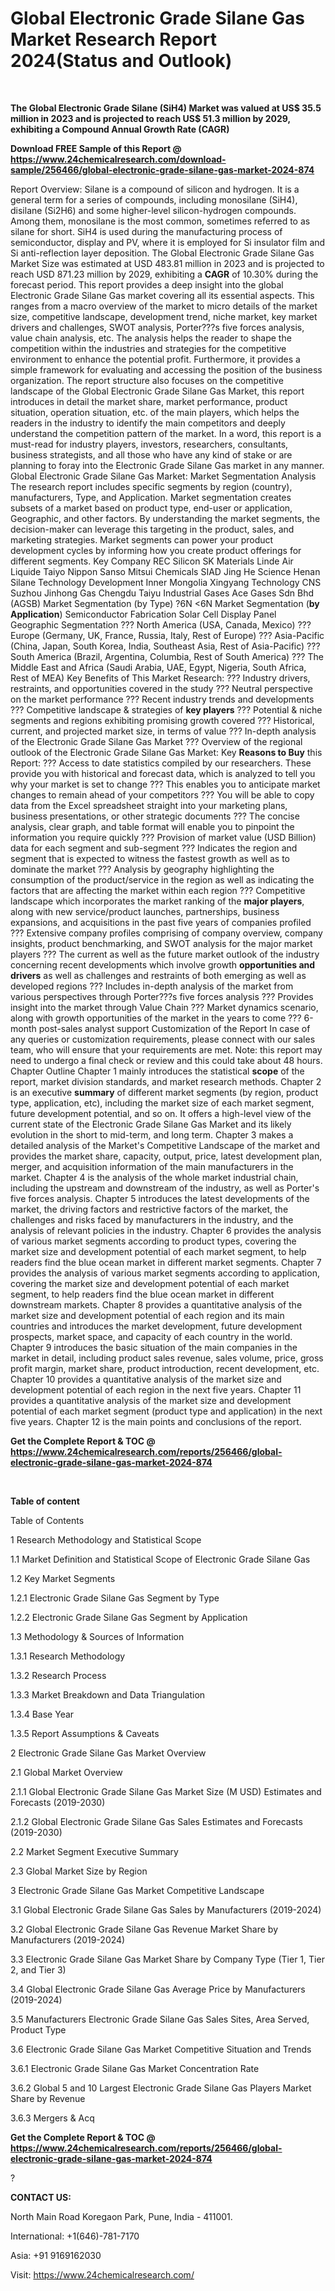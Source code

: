 <h1>Global Electronic Grade Silane Gas Market Research Report 2024(Status and Outlook)</h1><br/><p><strong>The Global Electronic Grade Silane (SiH4) Market was valued at US$ 35.5 million in 2023 and is projected to reach US$ 51.3 million by 2029, exhibiting a Compound Annual Growth Rate (<strong>CAGR</strong>)</strong></p>
 
 
 
 <div><b>Download FREE Sample of this Report @ <a href="https://www.24chemicalresearch.com/download-sample/256466/global-electronic-grade-silane-gas-market-2024-874">https://www.24chemicalresearch.com/download-sample/256466/global-electronic-grade-silane-gas-market-2024-874</a></b></div>
 
 
 
 <p>Report Overview: Silane is a compound of silicon and hydrogen. It is a general term for a series of compounds, including monosilane (SiH4), disilane (Si2H6) and some higher-level silicon-hydrogen compounds. Among them, monosilane is the most common, sometimes referred to as silane for short. SiH4 is used during the manufacturing process of semiconductor, display and PV, where it is employed for Si insulator film and Si anti-reflection layer deposition. The Global Electronic Grade Silane Gas Market Size was estimated at USD 483.81 million in 2023 and is projected to reach USD 871.23 million by 2029, exhibiting a <strong>CAGR</strong> of 10.30% during the forecast period. This report provides a deep insight into the global Electronic Grade Silane Gas market covering all its essential aspects. This ranges from a macro overview of the market to micro details of the market size, competitive landscape, development trend, niche market, key market drivers and challenges, SWOT analysis, Porter???s five forces analysis, value chain analysis, etc. The analysis helps the reader to shape the competition within the industries and strategies for the competitive environment to enhance the potential profit. Furthermore, it provides a simple framework for evaluating and accessing the position of the business organization. The report structure also focuses on the competitive landscape of the Global Electronic Grade Silane Gas Market, this report introduces in detail the market share, market performance, product situation, operation situation, etc. of the main players, which helps the readers in the industry to identify the main competitors and deeply understand the competition pattern of the market. In a word, this report is a must-read for industry players, investors, researchers, consultants, business strategists, and all those who have any kind of stake or are planning to foray into the Electronic Grade Silane Gas market in any manner. Global Electronic Grade Silane Gas Market: Market Segmentation Analysis The research report includes specific segments by region (country), manufacturers, Type, and Application. Market segmentation creates subsets of a market based on product type, end-user or application, Geographic, and other factors. By understanding the market segments, the decision-maker can leverage this targeting in the product, sales, and marketing strategies. Market segments can power your product development cycles by informing how you create product offerings for different segments. Key Company REC Silicon SK Materials Linde Air Liquide Taiyo Nippon Sanso Mitsui Chemicals SIAD Jing He Science Henan Silane Technology Development Inner Mongolia Xingyang Technology CNS Suzhou Jinhong Gas Chengdu Taiyu Industrial Gases Ace Gases Sdn Bhd (AGSB) Market Segmentation (by Type) ?6N <6N Market Segmentation (<strong>by Application</strong>) Semiconductor Fabrication Solar Cell Display Panel Geographic Segmentation ??? North America (USA, Canada, Mexico) ??? Europe (Germany, UK, France, Russia, Italy, Rest of Europe) ??? Asia-Pacific (China, Japan, South Korea, India, Southeast Asia, Rest of Asia-Pacific) ??? South America (Brazil, Argentina, Columbia, Rest of South America) ??? The Middle East and Africa (Saudi Arabia, UAE, Egypt, Nigeria, South Africa, Rest of MEA) Key Benefits of This Market Research: ??? Industry drivers, restraints, and opportunities covered in the study ??? Neutral perspective on the market performance ??? Recent industry trends and developments ??? Competitive landscape & strategies of <strong>key players</strong> ??? Potential & niche segments and regions exhibiting promising growth covered ??? Historical, current, and projected market size, in terms of value ??? In-depth analysis of the Electronic Grade Silane Gas Market ??? Overview of the regional outlook of the Electronic Grade Silane Gas Market: Key <strong>Reasons to Buy</strong> this Report: ??? Access to date statistics compiled by our researchers. These provide you with historical and forecast data, which is analyzed to tell you why your market is set to change ??? This enables you to anticipate market changes to remain ahead of your competitors ??? You will be able to copy data from the Excel spreadsheet straight into your marketing plans, business presentations, or other strategic documents ??? The concise analysis, clear graph, and table format will enable you to pinpoint the information you require quickly ??? Provision of market value (USD Billion) data for each segment and sub-segment ??? Indicates the region and segment that is expected to witness the fastest growth as well as to dominate the market ??? Analysis by geography highlighting the consumption of the product/service in the region as well as indicating the factors that are affecting the market within each region ??? Competitive landscape which incorporates the market ranking of the <strong>major players</strong>, along with new service/product launches, partnerships, business expansions, and acquisitions in the past five years of companies profiled ??? Extensive company profiles comprising of company overview, company insights, product benchmarking, and SWOT analysis for the major market players ??? The current as well as the future market outlook of the industry concerning recent developments which involve growth <strong>opportunities and drivers</strong> as well as challenges and restraints of both emerging as well as developed regions ??? Includes in-depth analysis of the market from various perspectives through Porter???s five forces analysis ??? Provides insight into the market through Value Chain ??? Market dynamics scenario, along with growth opportunities of the market in the years to come ??? 6-month post-sales analyst support Customization of the Report In case of any queries or customization requirements, please connect with our sales team, who will ensure that your requirements are met. Note: this report may need to undergo a final check or review and this could take about 48 hours. Chapter Outline Chapter 1 mainly introduces the statistical <strong>scope</strong> of the report, market division standards, and market research methods. Chapter 2 is an executive <strong>summary</strong> of different market segments (by region, product type, application, etc), including the market size of each market segment, future development potential, and so on. It offers a high-level view of the current state of the Electronic Grade Silane Gas Market and its likely evolution in the short to mid-term, and long term. Chapter 3 makes a detailed analysis of the Market&#39;s Competitive Landscape of the market and provides the market share, capacity, output, price, latest development plan, merger, and acquisition information of the main manufacturers in the market. Chapter 4 is the analysis of the whole market industrial chain, including the upstream and downstream of the industry, as well as Porter&#39;s five forces analysis. Chapter 5 introduces the latest developments of the market, the driving factors and restrictive factors of the market, the challenges and risks faced by manufacturers in the industry, and the analysis of relevant policies in the industry. Chapter 6 provides the analysis of various market segments according to product types, covering the market size and development potential of each market segment, to help readers find the blue ocean market in different market segments. Chapter 7 provides the analysis of various market segments according to application, covering the market size and development potential of each market segment, to help readers find the blue ocean market in different downstream markets. Chapter 8 provides a quantitative analysis of the market size and development potential of each region and its main countries and introduces the market development, future development prospects, market space, and capacity of each country in the world. Chapter 9 introduces the basic situation of the main companies in the market in detail, including product sales revenue, sales volume, price, gross profit margin, market share, product introduction, recent development, etc. Chapter 10 provides a quantitative analysis of the market size and development potential of each region in the next five years. Chapter 11 provides a quantitative analysis of the market size and development potential of each market segment (product type and application) in the next five years. Chapter 12 is the main points and conclusions of the report.</p>
 
 
 
 <div><b>Get the Complete Report & TOC @ <a href="https://www.24chemicalresearch.com/reports/256466/global-electronic-grade-silane-gas-market-2024-874">https://www.24chemicalresearch.com/reports/256466/global-electronic-grade-silane-gas-market-2024-874</a></b></div>
 
 
 
 <p><br />
 
 <b>Table of content</b></p>
 
 
 
 <p>Table of Contents<br />
 
 1 Research Methodology and Statistical Scope<br />
 
 1.1 Market Definition and Statistical Scope of Electronic Grade Silane Gas<br />
 
 1.2 Key Market Segments<br />
 
 1.2.1 Electronic Grade Silane Gas Segment by Type<br />
 
 1.2.2 Electronic Grade Silane Gas Segment by Application<br />
 
 1.3 Methodology & Sources of Information<br />
 
 1.3.1 Research Methodology<br />
 
 1.3.2 Research Process<br />
 
 1.3.3 Market Breakdown and Data Triangulation<br />
 
 1.3.4 Base Year<br />
 
 1.3.5 Report Assumptions & Caveats<br />
 
 2 Electronic Grade Silane Gas Market Overview<br />
 
 2.1 Global Market Overview<br />
 
 2.1.1 Global Electronic Grade Silane Gas Market Size (M USD) Estimates and Forecasts (2019-2030)<br />
 
 2.1.2 Global Electronic Grade Silane Gas Sales Estimates and Forecasts (2019-2030)<br />
 
 2.2 Market Segment Executive Summary<br />
 
 2.3 Global Market Size by Region<br />
 
 3 Electronic Grade Silane Gas Market Competitive Landscape<br />
 
 3.1 Global Electronic Grade Silane Gas Sales by Manufacturers (2019-2024)<br />
 
 3.2 Global Electronic Grade Silane Gas Revenue Market Share by Manufacturers (2019-2024)<br />
 
 3.3 Electronic Grade Silane Gas Market Share by Company Type (Tier 1, Tier 2, and Tier 3)<br />
 
 3.4 Global Electronic Grade Silane Gas Average Price by Manufacturers (2019-2024)<br />
 
 3.5 Manufacturers Electronic Grade Silane Gas Sales Sites, Area Served, Product Type<br />
 
 3.6 Electronic Grade Silane Gas Market Competitive Situation and Trends<br />
 
 3.6.1 Electronic Grade Silane Gas Market Concentration Rate<br />
 
 3.6.2 Global 5 and 10 Largest Electronic Grade Silane Gas Players Market Share by Revenue<br />
 
 3.6.3 Mergers & Acq</p>
 
 
 
 <div><b>Get the Complete Report & TOC @ <a href="https://www.24chemicalresearch.com/reports/256466/global-electronic-grade-silane-gas-market-2024-874">https://www.24chemicalresearch.com/reports/256466/global-electronic-grade-silane-gas-market-2024-874</a></b></div>
 
 
 
 <p>? </p>
 
 
 
 <p><b>CONTACT US:</b><br />
 
 North Main Road Koregaon Park, Pune, India - 411001.<br />
 
 International: +1(646)-781-7170<br />
 
 Asia: +91 9169162030<br />
 
 Visit: <a href="https://www.24chemicalresearch.com/">https://www.24chemicalresearch.com/</a></p>